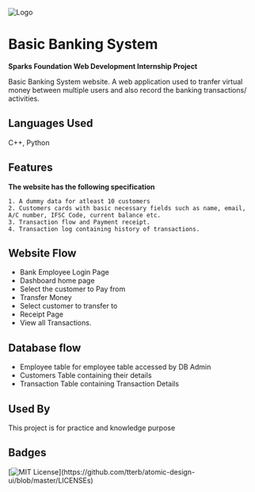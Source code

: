 
![Logo](https://www.thesparksfoundationsingapore.org/images/logo_small.png)

    
# Basic Banking System 

**Sparks Foundation Web Development Internship Project**

Basic Banking System website. A web application used to tranfer virtual money between multiple users and also record the banking transactions/ activities.


## Languages Used

C++, Python
  

  
## Features

**The website has the following specification**

    1. A dummy data for atleast 10 customers
    2. Customers cards with basic necessary fields such as name, email, A/C number, IFSC Code, current balance etc.
    3. Transaction flow and Payment receipt.
    4. Transaction log containing history of transactions.


## Website Flow

- Bank Employee Login Page 
- Dashboard home page 
- Select the customer to Pay from 
- Transfer Money 
- Select customer to transfer to 
- Receipt Page 
- View all Transactions.

## Database flow

- Employee table for employee table accessed by DB Admin
- Customers Table containing their details
- Transaction Table containing Transaction Details
## Used By

This project is for practice and knowledge purpose

  
## Badges

[![MIT License](https://img.shields.io/apm/l/atomic-design-ui.svg?)](https://github.com/tterb/atomic-design-ui/blob/master/LICENSEs)
